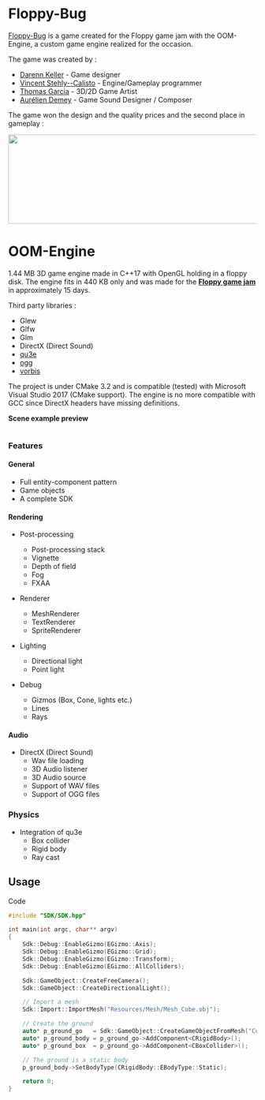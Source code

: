 # Floppy-Bug
<a href="https://aredhele.itch.io/floppy-bug">Floppy-Bug</a> is a game created for the Floppy game jam with the OOM-Engine, a custom game engine realized for the occasion.

The game was created by :
* <a href="https://darennkeller.wordpress.com/">Darenn Keller</a> - Game designer
* <a href="https://vincentcalisto.com/">Vincent Stehly--Calisto</a> - Engine/Gameplay programmer
* <a href="https://www.artstation.com/thomaslukegarcia">Thomas Garcia</a> - 3D/2D Game Artist
* <a href="demeyaurelien.wixsite.com/aureliendemey">Aurélien Demey</a> - Game Sound Designer / Composer

The game won the design and the quality prices and the second place in gameplay :

<p align="center">
  <img src="https://image.noelshack.com/fichiers/2018/34/1/1534761613-e1.png" width="729" height="181" />
</p>

# OOM-Engine
1.44 MB 3D game engine made in C++17 with OpenGL holding in a floppy disk. The engine fits in
440 KB only and was made for the <a href="https://itch.io/jam/floppyjam">**Floppy game jam**</a>
in approximately 15 days.

Third party libraries :
* Glew
* Glfw
* Glm
* DirectX (Direct Sound)
* <a href="https://github.com/RandyGaul/qu3e">qu3e</a>
* <a href="https://github.com/xiph/ogg">ogg</a>
* <a href="https://github.com/xiph/vorbis">vorbis</a>

The project is under CMake 3.2 and is compatible (tested) with Microsoft
Visual Studio 2017 (CMake support). The engine is no more compatible with GCC
since DirectX headers have missing definitions.

**Scene example preview**

<p align="center">
  <a href="http://zupimages.net/viewer.php?id=18/34/7r0q.gif"><img src="https://zupimages.net/up/18/34/7r0q.gif" alt="" /></a>
</p>

### Features

#### General
* Full entity-component pattern
* Game objects
* A complete SDK

#### Rendering
* Post-processing
    * Post-processing stack
    * Vignette
    * Depth of field
    * Fog
    * FXAA

* Renderer
    * MeshRenderer
    * TextRenderer
    * SpriteRenderer

* Lighting
    * Directional light
    * Point light

* Debug
    * Gizmos (Box, Cone, lights etc.)
    * Lines
    * Rays

#### Audio
* DirectX (Direct Sound)
    * Wav file loading
    * 3D Audio listener
    * 3D Audio source
    * Support of WAV files
    * Support of OGG files

### Physics
* Integration of qu3e
    * Box collider
    * Rigid body
    * Ray cast

## Usage

Code
```cpp
#include "SDK/SDK.hpp"

int main(int argc, char** argv)
{
    Sdk::Debug::EnableGizmo(EGizmo::Axis);
    Sdk::Debug::EnableGizmo(EGizmo::Grid);
    Sdk::Debug::EnableGizmo(EGizmo::Transform);
    Sdk::Debug::EnableGizmo(EGizmo::AllColliders);

    Sdk::GameObject::CreateFreeCamera();
    Sdk::GameObject::CreateDirectionalLight();

    // Import a mesh
    Sdk::Import::ImportMesh("Resources/Mesh/Mesh_Cube.obj");

    // Create the ground
    auto* p_ground_go   = Sdk::GameObject::CreateGameObjectFromMesh("Cube");
    auto* p_ground_body = p_ground_go->AddComponent<CRigidBody>();
    auto* p_ground_box  = p_ground_go->AddComponent<CBoxCollider>();

    // The ground is a static body
    p_ground_body->SetBodyType(CRigidBody::EBodyType::Static);

    return 0;
}
```
